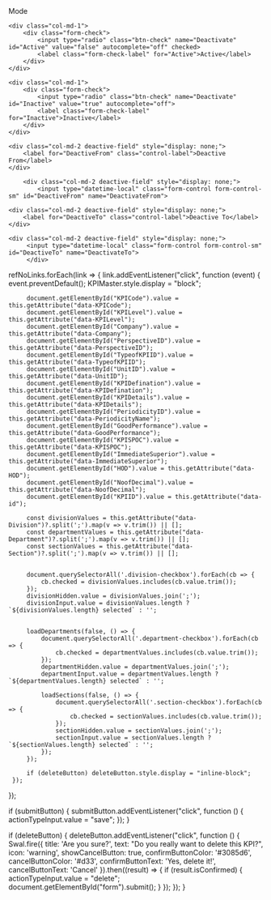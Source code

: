 
  <div class="row g-3 mt-1 align-items-center">
    <div class="col-md-2">
        <label for="Mode" class="control-label">Mode</label>
    </div>

    <div class="col-md-1">
        <div class="form-check">
            <input type="radio" class="btn-check" name="Deactivate" id="Active" value="false" autocomplete="off" checked>
            <label class="form-check-label" for="Active">Active</label>
        </div>
    </div>

    <div class="col-md-1">
        <div class="form-check">
            <input type="radio" class="btn-check" name="Deactivate" id="Inactive" value="true" autocomplete="off">
            <label class="form-check-label" for="Inactive">Inactive</label>
        </div>
    </div>

    <div class="col-md-2 deactive-field" style="display: none;">
        <label for="DeactiveFrom" class="control-label">Deactive From</label>
    </div>

        <div class="col-md-2 deactive-field" style="display: none;">
            <input type="datetime-local" class="form-control form-control-sm" id="DeactiveFrom" name="DeactivateFrom">
</div>

    <div class="col-md-2 deactive-field" style="display: none;">
        <label for="DeactiveTo" class="control-label">Deactive To</label>
    </div>

    <div class="col-md-2 deactive-field" style="display: none;">
         <input type="datetime-local" class="form-control form-control-sm" id="DeactiveTo" name="DeactivateTo">
         </div>
</div>

 refNoLinks.forEach(link => {
     link.addEventListener("click", function (event) {
         event.preventDefault();
         KPIMaster.style.display = "block";


         document.getElementById("KPICode").value = this.getAttribute("data-KPICode");
         document.getElementById("KPILevel").value = this.getAttribute("data-KPILevel");
         document.getElementById("Company").value = this.getAttribute("data-Company");
         document.getElementById("PerspectiveID").value = this.getAttribute("data-PerspectiveID");
         document.getElementById("TypeofKPIID").value = this.getAttribute("data-TypeofKPIID");
         document.getElementById("UnitID").value = this.getAttribute("data-UnitID");
         document.getElementById("KPIDefination").value = this.getAttribute("data-KPIDefination");
         document.getElementById("KPIDetails").value = this.getAttribute("data-KPIDetails");
         document.getElementById("PeriodicityID").value = this.getAttribute("data-PeriodicityName");
         document.getElementById("GoodPerformance").value = this.getAttribute("data-GoodPerformance");
         document.getElementById("KPISPOC").value = this.getAttribute("data-KPISPOC");
         document.getElementById("ImmediateSuperior").value = this.getAttribute("data-ImmediateSuperior");
         document.getElementById("HOD").value = this.getAttribute("data-HOD");
         document.getElementById("NoofDecimal").value = this.getAttribute("data-NoofDecimal");
         document.getElementById("KPIID").value = this.getAttribute("data-id");

         const divisionValues = this.getAttribute("data-Division")?.split(';').map(v => v.trim()) || [];
         const departmentValues = this.getAttribute("data-Department")?.split(';').map(v => v.trim()) || [];
         const sectionValues = this.getAttribute("data-Section")?.split(';').map(v => v.trim()) || [];

    
         document.querySelectorAll('.division-checkbox').forEach(cb => {
             cb.checked = divisionValues.includes(cb.value.trim());
         });
         divisionHidden.value = divisionValues.join(';');
         divisionInput.value = divisionValues.length ? `${divisionValues.length} selected` : '';


         loadDepartments(false, () => {
             document.querySelectorAll('.department-checkbox').forEach(cb => {
                 cb.checked = departmentValues.includes(cb.value.trim());
             });
             departmentHidden.value = departmentValues.join(';');
             departmentInput.value = departmentValues.length ? `${departmentValues.length} selected` : '';

             loadSections(false, () => {
                 document.querySelectorAll('.section-checkbox').forEach(cb => {
                     cb.checked = sectionValues.includes(cb.value.trim());
                 });
                 sectionHidden.value = sectionValues.join(';');
                 sectionInput.value = sectionValues.length ? `${sectionValues.length} selected` : '';
             });
         });

         if (deleteButton) deleteButton.style.display = "inline-block";
     });
 });

 if (submitButton) {
     submitButton.addEventListener("click", function () {
         actionTypeInput.value = "save";
     });
 }

 if (deleteButton) {
     deleteButton.addEventListener("click", function () {
         Swal.fire({
             title: 'Are you sure?',
             text: "Do you really want to delete this KPI?",
             icon: 'warning',
             showCancelButton: true,
             confirmButtonColor: '#3085d6',
             cancelButtonColor: '#d33',
             confirmButtonText: 'Yes, delete it!',
             cancelButtonText: 'Cancel'
         }).then((result) => {
             if (result.isConfirmed) {
                 actionTypeInput.value = "delete";
                 document.getElementById("form").submit();
             }
         });
     });
 }
